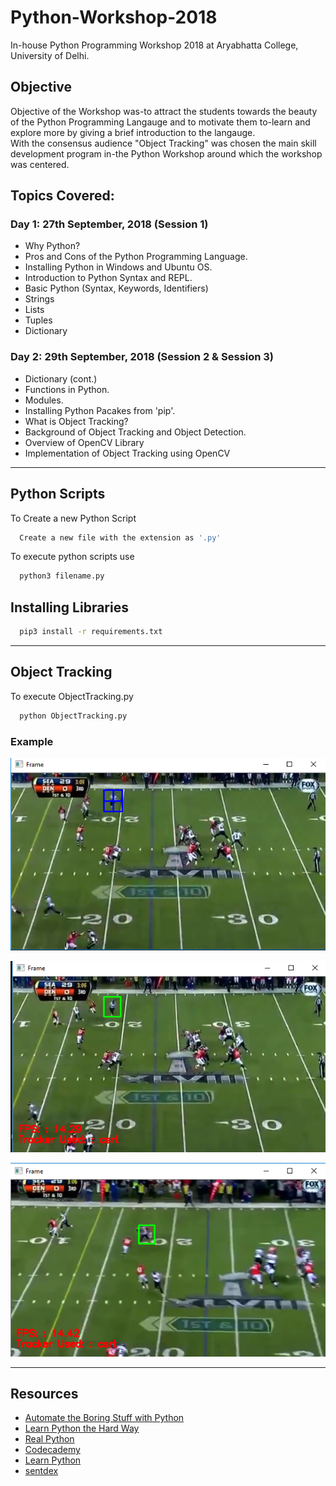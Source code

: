 # Python-Workshop-2018
In-house Python Programming Workshop 2018 at Aryabhatta College, University of Delhi.

## Objective
Objective of the Workshop was-to attract the students towards the beauty of the Python Programming Langauge and to motivate them to-learn and explore more by giving a brief introduction to the langauge. <br>
With the consensus audience "Object Tracking" was chosen the main skill development program in-the Python Workshop around which the workshop was centered.

## Topics Covered:

### Day 1: 27th September, 2018 (Session 1)
  - Why Python?
  - Pros and Cons of the Python Programming Language.
  - Installing Python in Windows and Ubuntu OS.
  - Introduction to Python Syntax and REPL.
  - Basic Python (Syntax, Keywords, Identifiers)
  - Strings
  - Lists
  - Tuples
  - Dictionary
  
### Day 2: 29th September, 2018 (Session 2 & Session 3)
  - Dictionary (cont.)
  - Functions in Python.
  - Modules.
  - Installing Python Pacakes from 'pip'.
  - What is Object Tracking?
  - Background of Object Tracking and Object Detection.
  - Overview of OpenCV Library
  - Implementation of Object Tracking using OpenCV

---

## Python Scripts

To Create a new Python Script

```sh
  Create a new file with the extension as '.py'
```

To execute python scripts use
```sh
  python3 filename.py
```

## Installing Libraries

```sh
  pip3 install -r requirements.txt
```

---

## Object Tracking

To execute ObjectTracking.py
```sh
  python ObjectTracking.py
```

### Example
![Select Bounding Box](https://github.com/Yashs744/Python-Workshop-2018/blob/master/IMG/IMG%231.png)

![Tracking Player](https://github.com/Yashs744/Python-Workshop-2018/blob/master/IMG/IMG%232.png)

![Tracking Player](https://github.com/Yashs744/Python-Workshop-2018/blob/master/IMG/IMG%233.png)

---

## Resources
  - [Automate the Boring Stuff with Python](automatetheboringstuff.com/)
  - [Learn Python the Hard Way](https://learnpythonthehardway.org)
  - [Real Python](https://realpython.com/)
  - [Codecademy](https://www.codecademy.com/learn/learn-python)
  - [Learn Python](https://www.learnpython.org/)
  - [sentdex](https://www.youtube.com/watch?v=oVp1vrfL_w4&list=PLQVvvaa0QuDe8XSftW-RAxdo6OmaeL85M)
